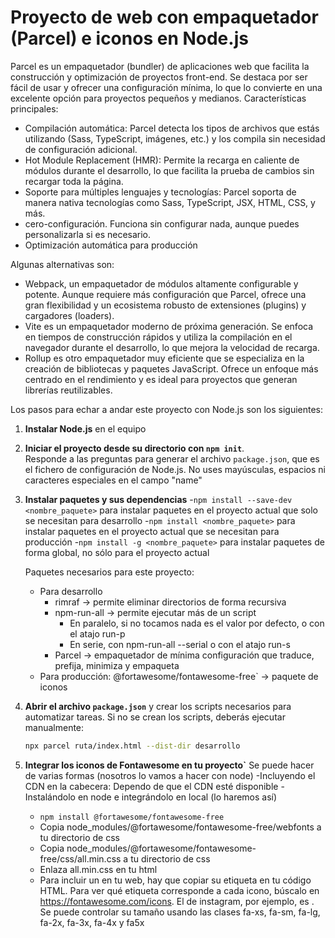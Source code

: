 # Proyecto de web con empaquetador (Parcel) e iconos en Node.js

Parcel es un empaquetador (bundler) de aplicaciones web que facilita la construcción y optimización de proyectos front-end. Se destaca por ser fácil de usar y ofrecer una configuración mínima, lo que lo convierte en una excelente opción para proyectos pequeños y medianos. Características principales:
   - Compilación automática: Parcel detecta los tipos de archivos que estás utilizando (Sass, TypeScript, imágenes, etc.) y los compila sin necesidad de configuración adicional.
   - Hot Module Replacement (HMR): Permite la recarga en caliente de módulos durante el desarrollo, lo que facilita la prueba de cambios sin recargar toda la página.
   - Soporte para múltiples lenguajes y tecnologías: Parcel soporta de manera nativa tecnologías como Sass, TypeScript, JSX, HTML, CSS, y más.
   - cero-configuración. Funciona sin configurar nada, aunque puedes personalizarla si es necesario.
   - Optimización automática para producción

 Algunas alternativas son:
   - Webpack, un empaquetador de módulos altamente configurable y potente. Aunque requiere más configuración que Parcel, ofrece una gran flexibilidad y un ecosistema robusto de extensiones (plugins) y cargadores (loaders).
   - Vite es un empaquetador moderno de próxima generación. Se enfoca en tiempos de construcción rápidos y utiliza la compilación en el navegador durante el desarrollo, lo que mejora la velocidad de recarga.
   - Rollup es otro empaquetador muy eficiente que se especializa en la creación de bibliotecas y paquetes JavaScript. Ofrece un enfoque más centrado en el rendimiento y es ideal para proyectos que generan librerías reutilizables.

Los pasos para echar a andar este proyecto con Node.js son los siguientes:

1. **Instalar Node.js** en el equipo

2. **Iniciar el proyecto desde su directorio con `npm init`**.  
   Responde a las preguntas para generar el archivo `package.json`, que es el fichero de configuración de Node.js.
   No uses mayúsculas, espacios ni caracteres especiales en el campo "name"

3. **Instalar paquetes y sus dependencias** 
   -`npm install --save-dev <nombre_paquete>` para instalar paquetes en el proyecto actual que solo se necesitan para desarrollo
   -`npm install <nombre_paquete>` para instalar paquetes en el proyecto actual que se necesitan para producción
   -`npm install -g <nombre_paquete>` para instalar paquetes de forma global, no sólo para el proyecto actual
   
   Paquetes necesarios para este proyecto:
   - Para desarrollo
      - rimraf -> permite eliminar directorios de forma recursiva
      - npm-run-all -> permite ejecutar más de un script
         - En paralelo, si no tocamos nada es el valor por defecto, o con el atajo run-p
         - En serie, con npm-run-all --serial o con el atajo run-s
      - Parcel -> empaquetador de mínima configuración que traduce, prefija, minimiza y empaqueta
   - Para producción: @fortawesome/fontawesome-free` -> paquete de iconos

4. **Abrir el archivo `package.json`** y crear los scripts necesarios para automatizar tareas.
   Si no se crean los scripts, deberás ejecutar manualmente:
   ```bash
   npx parcel ruta/index.html --dist-dir desarrollo
   ```

5. **Integrar los iconos de Fontawesome en tu proyecto`** Se puede hacer de varias formas (nosotros lo vamos a hacer con node)
   -Incluyendo el CDN en la cabecera: <link href="https://cdnjs.cloudflare.com/ajax/libs/font-awesome/6.7.2/css/all.min.css" rel="stylesheet"> Dependo de que el CDN esté disponible
   -Instalándolo en node e integrándolo en local (lo haremos así)
      - `npm install @fortawesome/fontawesome-free`
      - Copia node_modules/@fortawesome/fontawesome-free/webfonts a tu directorio de css
      - Copia node_modules/@fortawesome/fontawesome-free/css/all.min.css a tu directorio de css
      - Enlaza all.min.css en tu html
      - Para incluir un en tu web, hay que copiar su etiqueta en tu código HTML. Para ver qué etiqueta corresponde a cada icono, búscalo en https://fontawesome.com/icons. El de instagram, por ejemplo, es <i class="fa-brands fa-instagram"></i>. Se puede controlar su tamaño usando las clases fa-xs, fa-sm, fa-lg, fa-2x, fa-3x, fa-4x y fa5x



